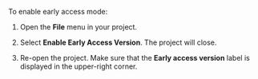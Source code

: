 To enable early access mode:

1. Open the **File** menu in your project.

1. Select **Enable Early Access Version**.
   The project will close.

1. Re-open the project.
   Make sure that the **Early access version** label is displayed in the upper-right corner.